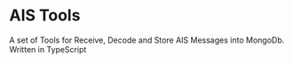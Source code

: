 # AIS Tools

A set of Tools for Receive, Decode and Store AIS Messages into MongoDb. Written in TypeScript
